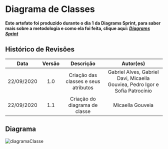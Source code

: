 # Diagrama de Classes
**Este artefato foi produzido durante o dia 1 da Diagrams Sprint, para saber mais sobre a metodologia e como ela foi feita, clique aqui: _[Diagrams Sprint](Modeling/Diagrams/Diagrams.md)_**

## Histórico de Revisões
|     Data   | Versão |                  Descrição                | Autor(es)  |
|:----------:|:------:|:-----------------------------------------:|:----------:|
| 22/09/2020 |   1.0  | Criação das classes e seus atributos | Gabriel Alves, Gabriel Davi, Micaella Gouviea, Pedro Igor e Sofia Patrocínio |
| 22/09/2020 |   1.1  | Criação do diagrama de classe                 | Micaella Gouveia |

## Diagrama

![diagramaClasse](../../../assets/diagramas/DiagramaClasses.png)